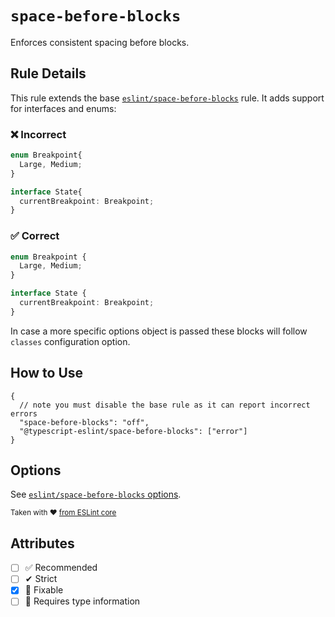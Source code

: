 # `space-before-blocks`

Enforces consistent spacing before blocks.

## Rule Details

This rule extends the base [`eslint/space-before-blocks`](https://eslint.org/docs/rules/space-before-blocks) rule.
It adds support for interfaces and enums:

### ❌ Incorrect

```ts
enum Breakpoint{
  Large, Medium;
}

interface State{
  currentBreakpoint: Breakpoint;
}
```

### ✅ Correct

```ts
enum Breakpoint {
  Large, Medium;
}

interface State {
  currentBreakpoint: Breakpoint;
}
```

In case a more specific options object is passed these blocks will follow `classes` configuration option.

## How to Use

```jsonc
{
  // note you must disable the base rule as it can report incorrect errors
  "space-before-blocks": "off",
  "@typescript-eslint/space-before-blocks": ["error"]
}
```

## Options

See [`eslint/space-before-blocks` options](https://eslint.org/docs/rules/space-before-blocks#options).

<sup>

Taken with ❤️ [from ESLint core](https://github.com/eslint/eslint/blob/master/docs/rules/space-before-blocks.md)

</sup>

## Attributes

- [ ] ✅ Recommended
- [ ] ✔ Strict
- [x] 🔧 Fixable
- [ ] 💭 Requires type information
